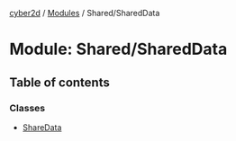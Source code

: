 [cyber2d](../README.md) / [Modules](../modules.md) / Shared/SharedData

# Module: Shared/SharedData

## Table of contents

### Classes

- [ShareData](../classes/Shared_SharedData.ShareData.md)
